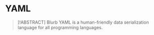 # YAML

> [!ABSTRACT] Blurb
> YAML is a human-friendly data serialization language for all programming languages.
